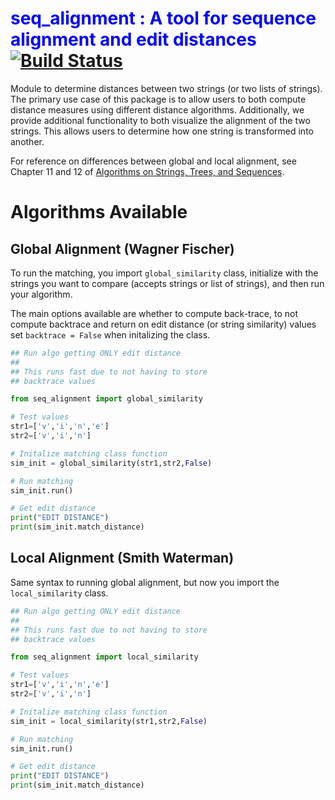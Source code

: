 # <span style="color:blue"> seq_alignment : A tool for sequence alignment and edit distances </span> [![Build Status](https://travis-ci.com/ryanlstevens/py_string_matchers.svg?token=x6iEoqTBFHFvu6oqChJH&branch=main)](https://travis-ci.com/ryanlstevens/py_string_matchers)

Module to determine distances between two strings (or two lists of strings). The primary use case of this package is to allow users to both compute distance measures using different distance algorithms. Additionally, we provide additional functionality to both visualize the alignment of the two strings. This allows users to determine how one string is transformed into another.

For reference on differences between global and local alignment, see Chapter 11 and 12 of [Algorithms on Strings, Trees, and Sequences](https://www.amazon.com/Algorithms-Strings-Trees-Sequences-Computational/dp/0521585198).

# Algorithms Available

## Global Alignment (Wagner Fischer)

To run the matching, you import `global_similarity` class, initialize with the strings you want to compare (accepts strings or list of strings), and then run your algorithm.

The main options available are whether to compute back-trace, to not compute backtrace and return on edit distance (or string similarity) values set `backtrace = False` when initalizing the class.

```python
## Run algo getting ONLY edit distance 
## 
## This runs fast due to not having to store
## backtrace values

from seq_alignment import global_similarity

# Test values
str1=['v','i','n','e']
str2=['v','i','n']

# Initalize matching class function
sim_init = global_similarity(str1,str2,False)

# Run matching 
sim_init.run()

# Get edit distance
print("EDIT DISTANCE")
print(sim_init.match_distance)
```

## Local Alignment (Smith Waterman)

Same syntax to running global alignment, but now you import the `local_similarity` class.

```python
## Run algo getting ONLY edit distance 
## 
## This runs fast due to not having to store
## backtrace values

from seq_alignment import local_similarity

# Test values
str1=['v','i','n','e']
str2=['v','i','n']

# Initalize matching class function
sim_init = local_similarity(str1,str2,False)

# Run matching 
sim_init.run()

# Get edit distance
print("EDIT DISTANCE")
print(sim_init.match_distance)
```
